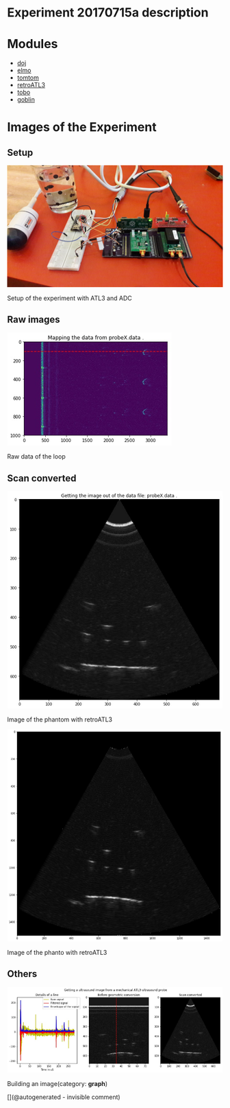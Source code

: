 # Experiment 20170715a description






# Modules

* [doj](/doj/)
* [elmo](/elmo/)
* [tomtom](/tomtom/)
* [retroATL3](/retroATL3/)
* [tobo](/tobo/)
* [goblin](/goblin/)




# Images of the Experiment

## Setup

![](/elmo/images/20170717_210209.jpg)

Setup of the experiment with ATL3 and ADC

## Raw images

![](/elmo/data/Imgs/map_probeX.data.jpg)

Raw data of the loop

## Scan converted

![](/elmo/data/Imgs/pic_probeX.data.jpg)

Image of the phantom with retroATL3

![](/elmo/data/Imgs/probeX.png)

Image of the phanto with retroATL3

## Others

![](/elmo/data/Imgs/Processing_probeX.data.jpg)

Building an image(category: __graph__)










[](@autogenerated - invisible comment)